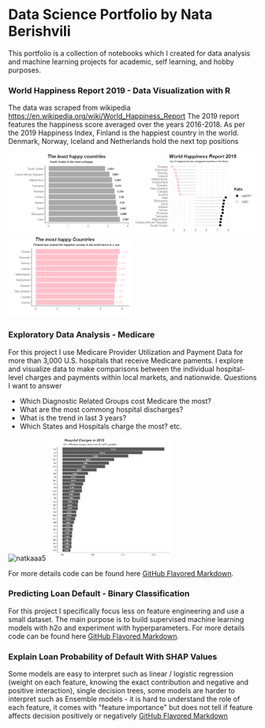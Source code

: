 # Data Science Portfolio by Nata Berishvili

This portfolio is a collection of notebooks which I created for data analysis and machine learning projects for academic, self learning, and hobby purposes.


### World Happiness Report 2019 - Data Visualization with R

The data was scraped from wikipedia https://en.wikipedia.org/wiki/World_Happiness_Report
The 2019 report features the happiness score averaged over the years 2016-2018. As per the 2019 Happiness Index, Finland is the happiest country in the world. Denmark, Norway, Iceland and Netherlands hold the next top positions

<img src="https://github.com/nataberishvili/images/blob/master/unhappy.png" width = 250> <img src="https://github.com/nataberishvili/images/blob/master/orive.png" width = 250>  <img src="https://github.com/nataberishvili/images/blob/master/happy.png" width = 250> 

### Exploratory Data Analysis - Medicare

For this project I use Medicare Provider Utilization and Payment Data for more than 3,000 U.S. hospitals that receive Medicare paments. I explore and visualize data to make comparisons between the individual hospital-level charges and payments within local markets, and nationwide. 
Questions I want to answer 

- Which Diagnostic Related Groups cost Medicare the most?
- What are the most commong hospital discharges? 
- What is the trend in last 3 years?
- Which States and Hospitals charge the most? etc.

![natkaaa5](https://user-images.githubusercontent.com/50959111/72954905-1071ad80-3d68-11ea-85aa-8a1ebc4840cf.png) 
<img src="https://github.com/nataberishvili/images/blob/master/2015.png" width = 250>



For more details code can be found here [GitHub Flavored Markdown](https://github.com/nataberishvili/Exploratory_data_analysis_medicarehttps://github.com/nataberishvili/Exploratory_data_analysis_medicare).


### Predicting Loan Default - Binary Classification

For this project I specifically focus less on feature engineering and use a small dataset. The main purpose is to build supervised machine learning models with h2o and experiment with hyperparameters.
For more details code can be found here [GitHub Flavored Markdown](https://github.com/nataberishvili/h2o_rf_gbm_stacked_ensambles_loan_default/blob/master/h2o-rf-gbm-stacked.ipynb).

### Explain Loan Probability of Default With SHAP Values

Some models are easy to interpret such as linear / logistic regression (weight on each feature, knowing the exact contribution and negative and positive interaction), single decision trees, some models are harder to interpret such as Ensemble models - it is hard to understand the role of each feature, it comes with "feature importance" but does not tell if feature affects decision positively or negatively
[GitHub Flavored Markdown](https://github.com/nataberishvili/explain_loan_probabiity_of_default/blob/master/SHAP_VALUES_NATA.ipynb) 
